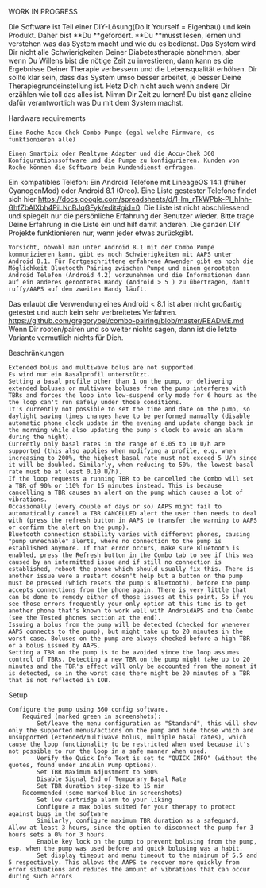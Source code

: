 WORK IN PROGRESS

Die Software ist Teil einer DIY-Lösung(Do It Yourself = Eigenbau) und kein Produkt. Daher bist **Du **gefordert. **Du **musst lesen, lernen und verstehen was das System macht und wie du es bedienst.
Das System wird Dir nicht alle Schwierigkeiten Deiner Diabetestherapie abnehmen, aber wenn Du Willens bist die nötige Zeit zu investieren, dann kann es die Ergebnisse Deiner Therapie verbessern und die Lebensqualität erhöhen. Dir sollte klar sein, dass das System umso besser arbeitet, je besser Deine Therapiegrundeinstellung ist.
Hetz Dich nicht auch wenn andere Dir erzählen wie toll das alles ist. Nimm Dir Zeit zu lernen!
Du bist ganz alleine dafür verantwortlich was Du mit dem System machst.


Hardware requirements

    Eine Roche Accu-Chek Combo Pumpe (egal welche Firmware, es funktionieren alle)

    Einen Smartpix oder Realtyme Adapter und die Accu-Chek 360 Konfigurationssoftware umd die Pumpe zu konfigurieren. Kunden von Roche können die Software beim Kundendienst erfragen.

   Ein kompatibles Telefon: Ein Android Telefone mit LineageOS 14.1 (früher CyanogenMod) oder Android 8.1 (Oreo). Eine Liste gestester Telefone findet sich hier https://docs.google.com/spreadsheets/d/1-Im_rTkWPbk-Pl_hlnh-GhfZbAlXbh4PiLNnBJqGFyk/edit#gid=0. Die Liste ist nicht abschliessend und spiegelt nur die persönliche Erfahrung der Benutzer wieder. Bitte trage Deine Erfahrung in die Liste ein und hilf damit anderen. Die ganzen DIY Projekte funktionieren nur, wenn jeder etwas zurückgibt. 

    Vorsicht, obwohl man unter Android 8.1 mit der Combo Pumpe kommunizieren kann, gibt es noch Schwierigkeiten mit AAPS unter Android 8.1. Für Fortgeschrittene erfahrene Anwender gibt es noch die Möglichkeit Bluetooth Pairing zwischen Pumpe und einem gerooteten Android Telefon (Android 4.2) vorzunehmen und die Informationen dann auf ein anderes gerootetes Handy (Android > 5 ) zu übertragen, damit ruffy/AAPS auf dem zweiten Handy läuft.
Das erlaubt die Verwendung eines Android < 8.1 ist aber nicht großartig getestet und auch kein sehr verbreitetes Verfahren. https://github.com/gregorybel/combo-pairing/blob/master/README.md
Wenn Dir rooten/pairen und so weiter nichts sagen, dann ist die letzte Variante vermutlich nichts für Dich.

Beschränkungen

    Extended bolus and multiwave bolus are not supported.
    Es wird nur ein Basalprofil unterstützt.
    Setting a basal profile other than 1 on the pump, or delivering extended boluses or multiwave boluses from the pump interferes with TBRs and forces the loop into low-suspend only mode for 6 hours as the the loop can't run safely under those conditions.
    It's currently not possible to set the time and date on the pump, so daylight saving times changes have to be performed manually (disable automatic phone clock update in the evening and update change back in the morning while also updating the pump's clock to avoid an alarm during the night).
    Currently only basal rates in the range of 0.05 to 10 U/h are supported (this also applies when modifying a profile, e.g. when increasing to 200%, the highest basal rate must not exceed 5 U/h since it will be doubled. Similarly, when reducing to 50%, the lowest basal rate must be at least 0.10 U/h).
    If the loop requests a running TBR to be cancelled the Combo will set a TBR of 90% or 110% for 15 minutes instead. This is because cancelling a TBR causes an alert on the pump which causes a lot of vibrations.
    Occasionally (every couple of days or so) AAPS might fail to automatically cancel a TBR CANCELLED alert the user then needs to deal with (press the refresh button in AAPS to transfer the warning to AAPS or confirm the alert on the pump).
    Bluetooth connection stability varies with different phones, causing "pump unrechable" alerts, where no connection to the pump is established anymore. If that error occurs, make sure Bluetooth is enabled, press the Refresh button in the Combo tab to see if this was caused by an intermitted issue and if still no connection is established, reboot the phone which should usually fix this. There is another issue were a restart doesn't help but a button on the pump must be pressed (which resets the pump's Bluetooth), before the pump accepts connections from the phone again. There is very little that can be done to remedy either of those issues at this point. So if you see those errors frequently your only option at this time is to get another phone that's known to work well with AndroidAPS and the Combo (see the Tested phones section at the end).
    Issuing a bolus from the pump will be detected (checked for whenever AAPS connects to the pump), but might take up to 20 minutes in the worst case. Boluses on the pump are always checked before a high TBR or a bolus issued by AAPS.
    Setting a TBR on the pump is to be avoided since the loop assumes control of TBRs. Detecting a new TBR on the pump might take up to 20 minutes and the TBR's effect will only be accounted from the moment it is detected, so in the worst case there might be 20 minutes of a TBR that is not reflected in IOB.

Setup

    Configure the pump using 360 config software.
        Required (marked green in screenshots):
            Set/leave the menu configuration as "Standard", this will show only the supported menus/actions on the pump and hide those which are unsupported (extended/multiwave bolus, multiple basal rates), which cause the loop functionality to be restricted when used because it's not possible to run the loop in a safe manner when used.
            Verify the Quick Info Text is set to "QUICK INFO" (without the quotes, found under Insulin Pump Options).
            Set TBR Maximum Adjustment to 500%
            Disable Signal End of Temporary Basal Rate
            Set TBR duration step-size to 15 min
        Recommended (some marked blue in screenshots)
            Set low cartridge alarm to your liking
            Configure a max bolus suited for your therapy to protect against bugs in the software
            Similarly, configure maximum TBR duration as a safeguard. Allow at least 3 hours, since the option to disconnect the pump for 3 hours sets a 0% for 3 hours.
            Enable key lock on the pump to prevent bolusing from the pump, esp. when the pump was used before and quick bolusing was a habit.
            Set display timeout and menu timeout to the mininum of 5.5 and 5 respectively. This allows the AAPS to recover more quickly from error situations and reduces the amount of vibrations that can occur during such errors
